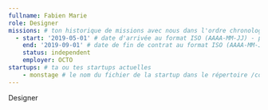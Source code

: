 ```yaml
---
fullname: Fabien Marie
role: Designer
missions: # ton historique de missions avec nous dans l'ordre chronologique. Remplis déjà la première pour commencer !
  - start: '2019-05-01' # date d'arrivée au format ISO (AAAA-MM-JJ) - pense à bien garder les '' !
    end: '2019-09-01' # date de fin de contrat au format ISO (AAAA-MM-JJ) - pense à bien garder les '' !
    status: independent
    employer: OCTO
startups: # ta ou tes startups actuelles
    - monstage # le nom du fichier de la startup dans le répertoire /content/_startups/ sans l'extension .md
---
```


Designer
